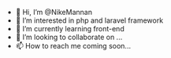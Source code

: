 - 👋 Hi, I’m @NikeMannan
- 👀 I’m interested in php and laravel framework
- 🌱 I’m currently learning front-end
- 💞️ I’m looking to collaborate on ...
- 📫 How to reach me coming soon...

<!---
NikeMannan/NikeMannan is a ✨ special ✨ repository because its `README.md` (this file) appears on your GitHub profile.
You can click the Preview link to take a look at your changes.
--->
